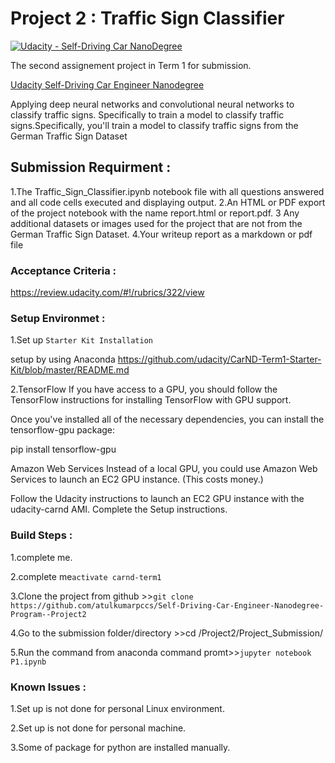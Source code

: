 # Project 2 : Traffic Sign Classifier 
[![Udacity - Self-Driving Car NanoDegree](https://s3.amazonaws.com/udacity-sdc/github/shield-carnd.svg)](http://www.udacity.com/drive)

The second  assignement project  in Term 1 for submission. 


[Udacity Self-Driving Car Engineer Nanodegree](https://www.udacity.com/course/self-driving-car-engineer-nanodegree--nd013)

Applying deep neural networks and convolutional neural networks to classify traffic signs. Specifically to train a model to classify traffic signs.Specifically, you'll train a model to classify traffic signs from the German Traffic Sign Dataset

## Submission Requirment :
 1.The Traffic_Sign_Classifier.ipynb notebook file with all questions answered and all code cells executed and displaying output.
 2.An HTML or PDF export of the project notebook with the name report.html or report.pdf.
 3 Any additional datasets or images used for the project that are not from the German Traffic Sign Dataset. 
 4.Your writeup report as a markdown or pdf file
 
 ### Acceptance Criteria :
 <https://review.udacity.com/#!/rubrics/322/view>
 
 ### Setup Environmet :
 1.Set up `Starter Kit Installation`
 
   setup by using Anaconda
   <https://github.com/udacity/CarND-Term1-Starter-Kit/blob/master/README.md>
   
 2.TensorFlow
If you have access to a GPU, you should follow the TensorFlow instructions for installing TensorFlow with GPU support.

Once you've installed all of the necessary dependencies, you can install the tensorflow-gpu package:

pip install tensorflow-gpu

Amazon Web Services
Instead of a local GPU, you could use Amazon Web Services to launch an EC2 GPU instance. (This costs money.)

Follow the Udacity instructions to launch an EC2 GPU instance with the udacity-carnd AMI.
Complete the Setup instructions. 

 ### Build Steps :
 
 1.complete me.
 
 2.complete me``activate carnd-term1``
 
 3.Clone the project from github >>``git clone https://github.com/atulkumarpccs/Self-Driving-Car-Engineer-Nanodegree-Program--Project2 `` 
 
 4.Go to the submission folder/directory >>cd /Project2/Project_Submission/
  
 5.Run the command from anaconda command promt>>``jupyter notebook P1.ipynb``
   
   
 ### Known Issues :
 
 1.Set up is not done for personal Linux environment.
 
 2.Set up is not done for personal machine.
 
 3.Some of package for python are installed manually. 
 
